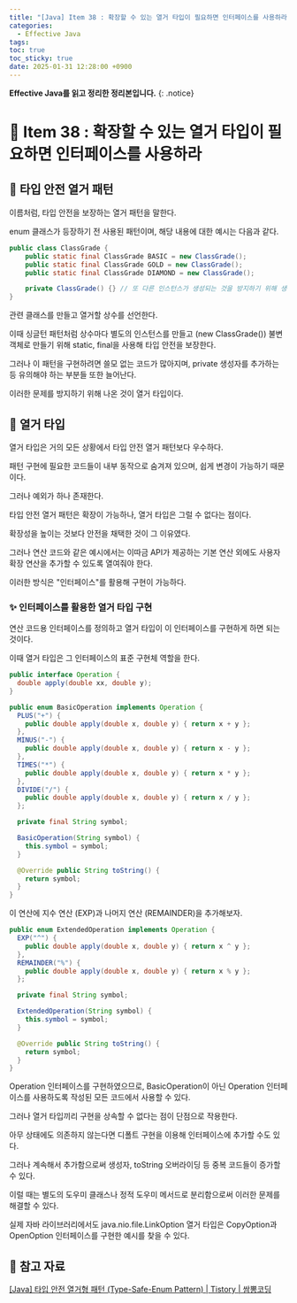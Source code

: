```yaml
---
title: "[Java] Item 38 : 확장할 수 있는 열거 타입이 필요하면 인터페이스를 사용하라"
categories:
  - Effective Java
tags:
toc: true
toc_sticky: true
date: 2025-01-31 12:28:00 +0900
---
```


<strong>Effective Java를 읽고 정리한 정리본입니다.</strong>
{: .notice}

# 📌 Item 38 : 확장할 수 있는 열거 타입이 필요하면 인터페이스를 사용하라

## 🫧 타입 안전 열거 패턴

이름처럼, 타입 안전을 보장하는 열거 패턴을 말한다.

enum 클래스가 등장하기 전 사용된 패턴이며, 해당 내용에 대한 예시는 다음과 같다.

```java
public class ClassGrade {
    public static final ClassGrade BASIC = new ClassGrade();
    public static final ClassGrade GOLD = new ClassGrade();
    public static final ClassGrade DIAMOND = new ClassGrade();

    private ClassGrade() {} // 또 다른 인스턴스가 생성되는 것을 방지하기 위해 생성자를 private으로 선언 (외부 접근 차단)
}
```

관련 클래스를 만들고 열거할 상수를 선언한다.

이때 싱글턴 패턴처럼 상수마다 별도의 인스턴스를 만들고 (new ClassGrade()) 불변 객체로 만들기 위해 static, final을 사용해 타입 안전을 보장한다.

그러나 이 패턴을 구현하려면 쓸모 없는 코드가 많아지며, private 생성자를 추가하는 등 유의해야 하는 부분들 또한 늘어난다.

이러한 문제를 방지하기 위해 나온 것이 열거 타입이다.

## 🫧 열거 타입

열거 타입은 거의 모든 상황에서 타입 안전 열거 패턴보다 우수하다.

패턴 구현에 필요한 코드들이 내부 동작으로 숨겨져 있으며, 쉽게 변경이 가능하기 때문이다.

그러나 예외가 하나 존재한다.

타입 안전 열거 패턴은 확장이 가능하나, 열거 타입은 그럴 수 없다는 점이다.

확장성을 높이는 것보다 안전을 채택한 것이 그 이유였다.

그러나 연산 코드와 같은 예시에서는 이따금 API가 제공하는 기본 연산 외에도 사용자 확장 연산을 추가할 수 있도록 열여줘야 한다.

이러한 방식은 "인터페이스"를 활용해 구현이 가능하다.

### ✨ 인터페이스를 활용한 열거 타입 구현

연산 코드용 인터페이스를 정의하고 열거 타입이 이 인터페이스를 구현하게 하면 되는 것이다.

이때 열거 타입은 그 인터페이스의 표준 구현체 역할을 한다.

```java
public interface Operation {
  double apply(double xx, double y);
}

public enum BasicOperation implements Operation {
  PLUS("+") {
    public double apply(double x, double y) { return x + y };
  },
  MINUS("-") {
    public double apply(double x, double y) { return x - y };
  },
  TIMES("*") {
    public double apply(double x, double y) { return x * y };
  },
  DIVIDE("/") {
    public double apply(double x, double y) { return x / y };
  };

  private final String symbol;

  BasicOperation(String symbol) {
    this.symbol = symbol;
  }

  @Override public String toString() {
    return symbol;
  }
}
```

이 연산에 지수 연산 (EXP)과 나머지 연산 (REMAINDER)을 추가해보자.

```java
public enum ExtendedOperation implements Operation {
  EXP("^") {
    public double apply(double x, double y) { return x ^ y };
  },
  REMAINDER("%") {
    public double apply(double x, double y) { return x % y };
  };

  private final String symbol;

  ExtendedOperation(String symbol) {
    this.symbol = symbol;
  }

  @Override public String toString() {
    return symbol;
  }
}
```

Operation 인터페이스를 구현하였으므로, BasicOperation이 아닌 Operation 인터페이스를 사용하도록 작성된 모든 코드에서 사용할 수 있다.

그러나 열거 타입끼리 구현을 상속할 수 없다는 점이 단점으로 작용한다.

아무 상태에도 의존하지 않는다면 디폴트 구현을 이용해 인터페이스에 추가할 수도 있다.

그러나 계속해서 추가함으로써 생성자, toString 오버라이딩 등 중복 코드들이 증가할 수 있다.

이럴 때는 별도의 도우미 클래스나 정적 도우미 메서드로 분리함으로써 이러한 문제를 해결할 수 있다.

실제 자바 라이브러리에서도 java.nio.file.LinkOption 열거 타입은 CopyOption과 OpenOption 인터페이스를 구현한 예시를 찾을 수 있다.


## 🫧 참고 자료
[[Java] 타입 안전 열거형 패턴 (Type-Safe-Enum Pattern) | Tistory | 쌈뽕코딩](https://madeprogame.tistory.com/69)